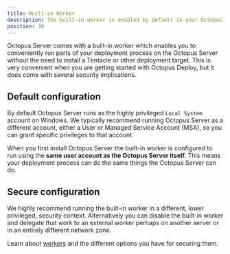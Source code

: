 ```yaml
---
title: Built-in Worker
description: The built-in worker is enabled by default in your Octopus Server. This is very convenient when getting started with Octopus, but comes with several security implications.
position: 30
---
```


Octopus Server comes with a built-in worker which enables you to conveniently run parts of your deployment process on the Octopus Server without the need to install a Tentacle or other deployment target. This is very convenient when you are getting started with Octopus Deploy, but it does come with several security implications.

## Default configuration

By default Octopus Server runs as the highly privileged `Local System` account on Windows. We typically recommend running Octopus Server as a different account, either a User or Managed Service Account (MSA), so you can grant specific privileges to that account.

When you first install Octopus Server the built-in worker is configured to run using the **same user account as the Octopus Server itself**. This means your deployment process can do the same things the Octopus Server can do.

## Secure configuration

We highly recommend running the built-in worker in a different, lower privileged, security context. Alternatively you can disable the built-in worker and delegate that work to an external worker perhaps on another server or in an entirely different network zone.

Learn about [workers](/docs/administration/workers/index.md) and the different options you have for securing them.
